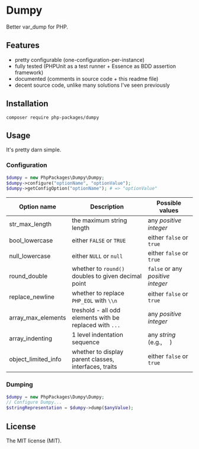 # Dumpy

Better var_dump for PHP.

## Features

- pretty configurable (one-configuration-per-instance)
- fully tested (PHPUnit as a test runner + Essence as BDD assertion framework)
- documented (comments in source code + this readme file)
- decent source code, unlike many solutions I've seen previously

## Installation

```
composer require php-packages/dumpy
```

## Usage

It's pretty darn simple.

### Configuration

```php
$dumpy = new PhpPackages\Dumpy\Dumpy;
$dumpy->configure("optionName", "optionValue");
$dumpy->getConfigOption("optionName"); # => "optionValue"
```

| Option name | Description | Possible values |
--------------|-------------|------------------
| str_max_length      | the maximum string length | any *positive integer* |
| bool_lowercase      | either `FALSE` or `TRUE` | either `false` or `true` |
| null_lowercase      | either `NULL` or `null` | either `false` or `true` |
| round_double        | whether to `round()` doubles to given decimal point | `false` or any *positive integer* |
| replace_newline     | whether to replace `PHP_EOL` with `\\n` | either `false` or `true` |
| array_max_elements  | treshold - all odd elements with be replaced with `...` | any *positive integer* |
| array_indenting     | 1 level indentation sequence | any *string* (e.g., `  `) |
| object_limited_info | whether to display parent classes, interfaces, traits | either `false` or `true` |

### Dumping

```php
$dumpy = new PhpPackages\Dumpy\Dumpy;
// Configure Dumpy...
$stringRepresentation = $dumpy->dump($anyValue);
```

## License

The MIT license (MIT).
